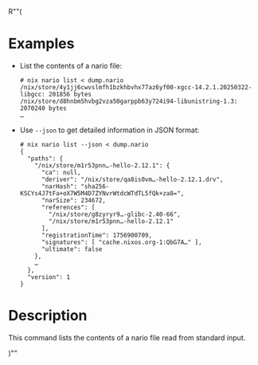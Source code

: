 R""(

# Examples

* List the contents of a nario file:

  ```console
  # nix nario list < dump.nario
  /nix/store/4y1jj6cwvslmfh1bzkhbvhx77az6yf00-xgcc-14.2.1.20250322-libgcc: 201856 bytes
  /nix/store/d8hnbm5hvbg2vza50garppb63y724i94-libunistring-1.3: 2070240 bytes
  …
  ```

* Use `--json` to get detailed information in JSON format:

  ```console
  # nix nario list --json < dump.nario
  {
    "paths": {
      "/nix/store/m1r53pnn…-hello-2.12.1": {
        "ca": null,
        "deriver": "/nix/store/qa8is0vm…-hello-2.12.1.drv",
        "narHash": "sha256-KSCYs4J7tFa+oX7W5M4D7ZYNvrWtdcWTdTL5fQk+za8=",
        "narSize": 234672,
        "references": [
          "/nix/store/g8zyryr9…-glibc-2.40-66",
          "/nix/store/m1r53pnn…-hello-2.12.1"
        ],
        "registrationTime": 1756900709,
        "signatures": [ "cache.nixos.org-1:QbG7A…" ],
        "ultimate": false
      },
      …
    },
    "version": 1
  }
  ```

# Description

This command lists the contents of a nario file read from standard input.

)""
